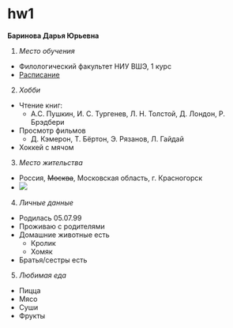 # hw1
**Баринова Дарья Юрьевна**
1.  *Место обучения*
  - Филологический факультет НИУ ВШЭ, 1 курс
  - [Расписание](https://www.hse.ru/ba/philology/timetable?fromdate=2018.01.22&todate=2018.01.27&groupoid=7213&receiverType=3&timetable-courses=1&timetable-groups=7213)
2. *Хобби*
  - Чтение книг:
    + А.С. Пушкин, И. С. Тургенев, Л. Н. Толстой, Д. Лондон, Р. Брэдбери
  - Просмотр фильмов
    + Д. Кэмерон, Т. Бёртон, Э. Рязанов, Л. Гайдай
  - Хоккей с мячом
3. *Место жительства*
  - Россия, ~~Москва~~, Московская область, г. Красногорск
  - ![](http://stekloton-center.ru/img/gallery/11/1.jpg)
4. *Личные данные*
  - Родилась 05.07.99
  - Проживаю с родителями
  - Домашние животные есть
    + Кролик
    + Хомяк
  - Братья/сестры есть
5. *Любимая еда*
  - Пицца
  - Мясо
  - Суши
  - Фрукты
